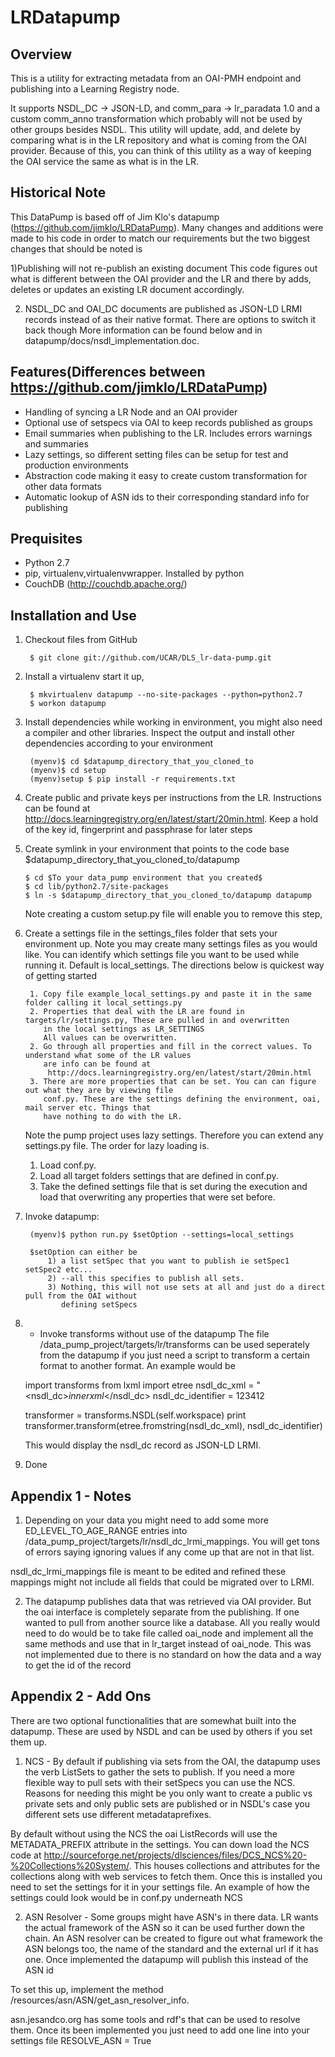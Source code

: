 LRDatapump
==========

Overview
--------
This is a utility for extracting metadata from an OAI-PMH endpoint and publishing into a Learning Registry node.

It supports NSDL_DC -> JSON-LD, and comm_para -> lr_paradata 1.0 and a custom comm_anno transformation which probably will not be used by other
groups besides NSDL. This utility will update, add, and delete by comparing what is in the LR repository and
what is coming from the OAI provider. Because of this, you can think of this utility as a way of keeping
the OAI service the same as what is in the LR.

Historical Note
---------------
This DataPump is based off of Jim Klo's datapump (https://github.com/jimklo/LRDataPump). Many changes and additions were made to his code in
order to match our requirements but the two biggest changes that should be noted is 

1)Publishing  will not re-publish an existing document
This code figures out what is different between the OAI provider and the LR and there by adds, deletes or updates an existing LR document accordingly. 

2) NSDL_DC and OAI_DC documents are published as JSON-LD  LRMI records instead of as their native format. There are options to switch it back though
More information can be found below and in datapump/docs/nsdl_implementation.doc.


Features(Differences between https://github.com/jimklo/LRDataPump)
--------
+ Handling of syncing a LR Node and an OAI provider
+ Optional use of setspecs via OAI to keep records published as groups
+ Email summaries when publishing to the LR. Includes errors warnings and summaries
+ Lazy settings, so different setting files can be setup for test and production environments
+ Abstraction code making it easy to create custom transformation for other data formats
+ Automatic lookup of ASN ids to their corresponding standard info for publishing


Prequisites
-----------
+ Python 2.7
+ pip, virtualenv,virtualenvwrapper. Installed by python
+ CouchDB (http://couchdb.apache.org/)


Installation and Use
--------------------

1. Checkout files from GitHub


        $ git clone git://github.com/UCAR/DLS_lr-data-pump.git


2. Install a virtualenv start it up,


        $ mkvirtualenv datapump --no-site-packages --python=python2.7
        $ workon datapump


3. Install dependencies while working in environment, you might also need a compiler and other libraries. Inspect the output and install other dependencies according to your environment


        (myenv)$ cd $datapump_directory_that_you_cloned_to
        (myenv)$ cd setup
        (myenv)setup $ pip install -r requirements.txt

4. Create public and private keys per instructions from the LR. Instructions can be found at http://docs.learningregistry.org/en/latest/start/20min.html. 
   Keep a hold of the key id, fingerprint and passphrase for later steps
   
5. Create symlink in your environment that points to the code base $datapump_directory_that_you_cloned_to/datapump

       $ cd $To your data_pump environment that you created$
       $ cd lib/python2.7/site-packages
       $ ln -s $datapump_directory_that_you_cloned_to/datapump datapump
       
   Note creating a custom setup.py file will enable you to remove this step, 

6. Create a settings file in the settings_files folder that sets your environment up. Note you may create
    many settings files as you would like. You can identify which settings file you want to be used while
    running it. Default is local_settings. The directions below is quickest way of getting started

        1. Copy file example_local_settings.py and paste it in the same folder calling it local_settings.py
        2. Properties that deal with the LR are found in targets/lr/settings.py, These are pulled in and overwritten
           in the local settings as LR_SETTINGS
           All values can be overwritten.
        2. Go through all properties and fill in the correct values. To understand what some of the LR values
           are info can be found at
            http://docs.learningregistry.org/en/latest/start/20min.html
        3. There are more properties that can be set. You can can figure out what they are by viewing file
           conf.py. These are the settings defining the environment, oai, mail server etc. Things that
           have nothing to do with the LR. 
           
   Note the pump project uses lazy settings. Therefore you can extend any settings.py file. The order for
   lazy loading is.
   
   1. Load conf.py.
   2. Load all target folders settings that are defined in conf.py. 
   3. Take the defined settings file that is set during the execution and load that overwriting any properties
      that were set before.



5. Invoke datapump:


        (myenv)$ python run.py $setOption --settings=local_settings

		$setOption can either be 
			1) a list setSpec that you want to publish ie setSpec1 setSpec2 etc...
		    2) --all this specifies to publish all sets. 
		    3) Nothing, this will not use sets at all and just do a direct pull from the OAI without
		       defining setSpecs
		    
6. * Invoke transforms without use of the datapump
	The file /data_pump_project/targets/lr/transforms can be used seperately from the datapump if you just need
	a script to transform a certain format to another format. An example would be
	
	import transforms
	from lxml import etree
	nsdl_dc_xml = "<nsdl_dc>$inner xml$</nsdl_dc>
	nsdl_dc_identifier = 123412
	
	transformer = transforms.NSDL(self.workspace)
	print transformer.transform(etree.fromstring(nsdl_dc_xml), nsdl_dc_identifier)
	
	This would display the nsdl_dc record as JSON-LD LRMI. 
	

7. Done


Appendix 1 - Notes
------------------
1) Depending on your data you might need to add some more ED_LEVEL_TO_AGE_RANGE entries into 
/data_pump_project/targets/lr/nsdl_dc_lrmi_mappings. You will get tons of errors saying ignoring values
if any come up that are not in that list.

nsdl_dc_lrmi_mappings file is meant to be edited and refined these mappings might not include all
fields that could be migrated over to LRMI.

2) The datapump publishes data that was retrieved via OAI provider. But the oai interface is completely separate from the  publishing. If one wanted to pull from another source like a database. All you really would need to do
would be to take file called oai_node and implement all the same methods and use that in lr_target instead
of oai_node. This was not implemented due to there is no standard on how the data and a way to get the
id of the record

Appendix 2  - Add Ons
---------------------
There are two optional functionalities that are somewhat built into the datapump. These are used by NSDL and can be
used by others if you set them up.

1) NCS - By default if publishing via sets from the OAI, the datapump uses the verb ListSets to gather the sets to publish. If you 
need a more flexible way to pull sets with their setSpecs you can use the NCS. Reasons for needing this might be
you only want to create a public vs private sets and only public sets are published or in NSDL's case you different sets
use different metadataprefixes. 

By default without using
the NCS the oai ListRecords will use the METADATA_PREFIX attribute in the settings. You can down load the NCS
code at http://sourceforge.net/projects/dlsciences/files/DCS_NCS%20-%20Collections%20System/. This houses
collections and attributes for the collections along with web services to fetch them. Once this is installed
you need to set the settings for it in your settings file. An example of how the settings could look would be
in conf.py underneath NCS

2) ASN Resolver - Some groups might have ASN's in there data. LR wants the actual framework of the ASN so it
can be used further down the chain. An ASN resolver can be created to figure out what framework the ASN belongs too,
the name of the standard and the external url if it has one. Once implemented the datapump will publish this instead
of the ASN id

To set this up, implement the method /resources/asn/ASN/get_asn_resolver_info.

asn.jesandco.org has some tools and rdf's that can be used to resolve them. Once its been implemented you just
need to add one line into your settings file RESOLVE_ASN = True



